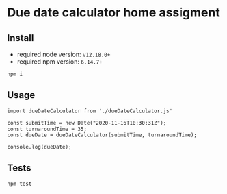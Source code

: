 # Due date calculator home assigment

## Install

- required node version: `v12.18.0+`
- required npm version: `6.14.7+`

```
npm i
```

## Usage

```
import dueDateCalculator from './dueDateCalculator.js'

const submitTime = new Date("2020-11-16T10:30:31Z");
const turnaroundTime = 35;
const dueDate = dueDateCalculator(submitTime, turnaroundTime);

console.log(dueDate);
```

## Tests

```
npm test
```